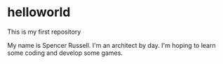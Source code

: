 # helloworld
This is my first repository

My name is Spencer Russell. I'm an architect by day. I'm hoping to learn some coding and develop some games.

